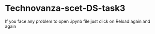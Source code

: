 # Technovanza-scet-DS-task3

If you face any problem to open .ipynb file just click on Reload again and again
